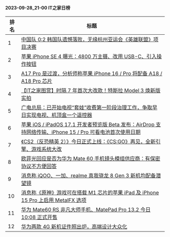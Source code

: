 #### 2023-09-28_21-00  IT之家日榜

| 排名 | 标题|
| --- | ---|
| 1 | [中国队 0:2 韩国队遗憾落败，无缘杭州亚运会《英雄联盟》项目决赛](https://www.ithome.com/0/722/206.htm) |
| 2 | [苹果 iPhone SE 4 曝光：4800 万主摄、改用 USB-C、引入操作按钮](https://www.ithome.com/0/722/172.htm) |
| 3 | [A17 Pro 是过渡，分析师称苹果 iPhone 16 / Pro 将配备 A18 / A18 Pro 芯片](https://www.ithome.com/0/722/149.htm) |
| 4 | [【IT之家图赏】时隔 7 年首次大改款！特斯拉 Model 3 焕新版实拍](https://www.ithome.com/0/722/136.htm) |
| 5 | [广电总局：已开始电视“套娃”收费第一阶段治理工作，争取早日实现电视、机顶盒一个遥控器](https://www.ithome.com/0/722/241.htm) |
| 6 | [苹果 iOS / iPadOS 17.1 开发者预览版 Beta 发布：AirDrop 支持网络传输、iPhone 15 / Pro 可看电池首次使用日期](https://www.ithome.com/0/722/166.htm) |
| 7 | [《CS2（反恐精英 2）》今日正式上线：《CS:GO》再见，全新引擎、游戏系统大改](https://www.ithome.com/0/722/175.htm) |
| 8 | [欧菲光回应是否为华为 Mate 60 手机镜头模组供应商：有保密协议不方便回答](https://www.ithome.com/0/722/340.htm) |
| 9 | [消息称 iQOO、一加、realme 真我骁龙 8 Gen 3 新机均配备潜望镜](https://www.ithome.com/0/722/130.htm) |
| 10 | [消息称《原神》游戏可在搭载 M1 芯片的苹果 iPad 及 iPhone 15 Pro 上启用 MetalFX 选项](https://www.ithome.com/0/722/148.htm) |
| 11 | [华为 Mate60 RS 非凡大师手机、MatePad Pro 13.2 今日 10:08 正式开售](https://www.ithome.com/0/722/190.htm) |
| 12 | [华为两款 4G 新机证件照出炉，高端设计大众化](https://www.ithome.com/0/722/262.htm) |
